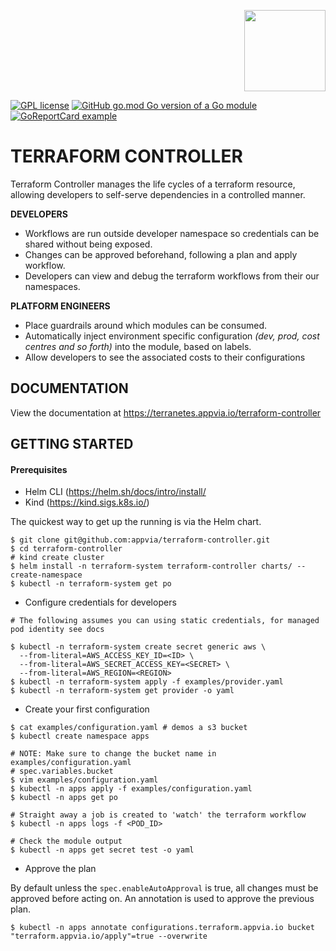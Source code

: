 <p align="right">
  <img src="docs/images/cogs.png" width="130">
<p>

[![GPL license](https://img.shields.io/badge/License-GPL-blue.svg)](http://perso.crans.org/besson/LICENSE.html) [![GitHub go.mod Go version of a Go module](https://img.shields.io/github/go-mod/go-version/gomods/athens.svg)](https://github.com/gomods/athens) [![GoReportCard example](https://goreportcard.com/badge/github.com/appvia/terraform-controller)](https://goreportcard.com/report/github.com/appvia/terraform-controller)

# **TERRAFORM CONTROLLER**

Terraform Controller manages the life cycles of a terraform resource, allowing developers to self-serve dependencies in a controlled manner.

**DEVELOPERS**

* Workflows are run outside developer namespace so credentials can be shared without being exposed.
* Changes can be approved beforehand, following a plan and apply workflow.
* Developers can view and debug the terraform workflows from their our namespaces.

**PLATFORM ENGINEERS**

* Place guardrails around which modules can be consumed.
* Automatically inject environment specific configuration _(dev, prod, cost centres and so forth)_ into the module, based on labels.
* Allow developers to see the associated costs to their configurations

**DOCUMENTATION**
---

View the documentation at https://terranetes.appvia.io/terraform-controller

**GETTING STARTED**
---

#### Prerequisites

* Helm CLI (https://helm.sh/docs/intro/install/
* Kind (https://kind.sigs.k8s.io/)

The quickest way to get up the running is via the Helm chart.

```shell
$ git clone git@github.com:appvia/terraform-controller.git
$ cd terraform-controller
# kind create cluster
$ helm install -n terraform-system terraform-controller charts/ --create-namespace
$ kubectl -n terraform-system get po

```

* Configure credentials for developers

```shell
# The following assumes you can using static credentials, for managed pod identity see docs

$ kubectl -n terraform-system create secret generic aws \
  --from-literal=AWS_ACCESS_KEY_ID=<ID> \
  --from-literal=AWS_SECRET_ACCESS_KEY=<SECRET> \
  --from-literal=AWS_REGION=<REGION>
$ kubectl -n terraform-system apply -f examples/provider.yaml
$ kubectl -n terraform-system get provider -o yaml
```

* Create your first configuration

```shell
$ cat examples/configuration.yaml # demos a s3 bucket
$ kubectl create namespace apps

# NOTE: Make sure to change the bucket name in examples/configuration.yaml
# spec.variables.bucket
$ vim examples/configuration.yaml
$ kubectl -n apps apply -f examples/configuration.yaml
$ kubectl -n apps get po

# Straight away a job is created to 'watch' the terraform workflow
$ kubectl -n apps logs -f <POD_ID>

# Check the module output
$ kubectl -n apps get secret test -o yaml
```

* Approve the plan

By default unless the `spec.enableAutoApproval` is true, all changes must be approved before acting on. An annotation is used to approve the previous plan.

```shell
$ kubectl -n apps annotate configurations.terraform.appvia.io bucket "terraform.appvia.io/apply"=true --overwrite
```
